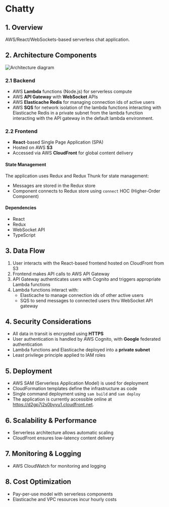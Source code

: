 # Chatty

## 1. Overview

AWS/React/WebSockets-based serverless chat application.

## 2. Architecture Components

![Architecture diagram](https://lucid.app/publicSegments/view/82f588b6-80d9-4c6a-a32c-ef1095079703/image.jpeg)

### 2.1 Backend

- AWS **Lambda** functions (Node.js) for serverless compute
- AWS **API Gateway** with **WebSocket** APIs
- AWS **Elasticache Redis** for managing connection ids of active users
- AWS **SQS** for network isolation of the lambda functions interacting with Elasticache Redis in a private subnet from the lambda function interacting with the API gateway in the default lambda environment.

### 2.2 Frontend

- **React**-based Single Page Application (SPA)
- Hosted on AWS **S3**
- Accessed via AWS **CloudFront** for global content delivery

#### State Management

The application uses Redux and Redux Thunk for state management:

- Messages are stored in the Redux store
- Component connects to Redux store using `connect` HOC (Higher-Order Component)

#### Dependencies

- React
- Redux
- WebSocket API
- TypeScript

## 3. Data Flow

1. User interacts with the React-based frontend hosted on CloudFront from S3
2. Frontend makes API calls to AWS API Gateway
3. API Gateway authenticates users with Cognito and triggers appropriate Lambda functions
4. Lambda functions interact with:
   - Elasticache to manage connection ids of other active users
   - SQS to send messages to connected users thru WebSocket API gateway

## 4. Security Considerations

- All data in transit is encrypted using **HTTPS**
- User authentication is handled by AWS Cognito, with **Google** federated authentication
- Lambda functions and Elasticache deployed into a **private subnet**
- Least privilege principle applied to IAM roles

## 5. Deployment

- AWS SAM (Serverless Application Model) is used for deployment
- CloudFormation templates define the infrastructure as code
- Single command deployment using `sam build` and `sam deploy`
- The application is currently accessible online at https://d2gp7j2s0byyu1.cloudfront.net.

## 6. Scalability & Performance

- Serverless architecture allows automatic scaling
- CloudFront ensures low-latency content delivery

## 7. Monitoring & Logging

- AWS CloudWatch for monitoring and logging

## 8. Cost Optimization

- Pay-per-use model with serverless components
- Elasticache and VPC resources incur hourly costs
